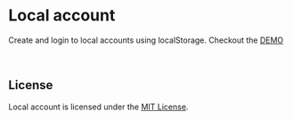 # Local account

Create and login to local accounts using localStorage. Checkout the [DEMO](https://kekontheworld.github.io/localaccount)

<br>

## License
Local account is licensed under the [MIT License](https://mit-license.org/).
